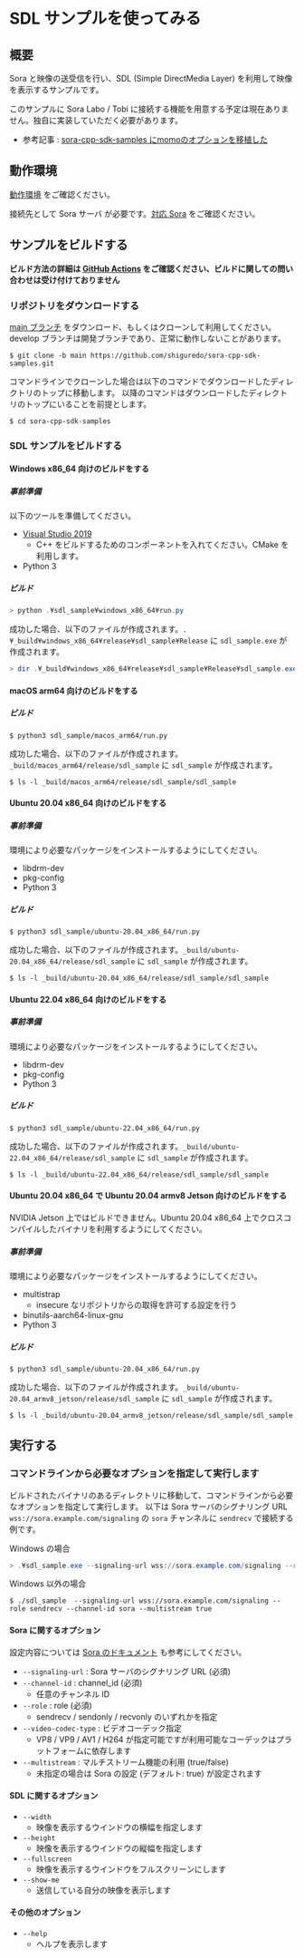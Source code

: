 # SDL サンプルを使ってみる

## 概要

Sora と映像の送受信を行い、SDL (Simple DirectMedia Layer) を利用して映像を表示するサンプルです。

このサンプルに Sora Labo / Tobi に接続する機能を用意する予定は現在ありません。独自に実装していただく必要があります。

  - 参考記事 : [sora-cpp-sdk-samples にmomoのオプションを移植した](https://zenn.dev/tetsu_koba/articles/06e11dd4870796)

## 動作環境

[動作環境](../README.md#動作環境) をご確認ください。

接続先として Sora サーバ が必要です。[対応 Sora](../README.md#対応-sora) をご確認ください。

## サンプルをビルドする

**ビルド方法の詳細は [GitHub Actions](https://github.com/shiguredo/sora-cpp-sdk-samples/blob/develop/.github/workflows/build.yml) をご確認ください、ビルドに関しての問い合わせは受け付けておりません**


### リポジトリをダウンロードする

[main ブランチ](https://github.com/shiguredo/sora-cpp-sdk-samples/tree/main) をダウンロード、もしくはクローンして利用してください。
develop ブランチは開発ブランチであり、正常に動作しないことがあります。

```shell
$ git clone -b main https://github.com/shiguredo/sora-cpp-sdk-samples.git
```

コマンドラインでクローンした場合は以下のコマンドでダウンロードしたディレクトリのトップに移動します。
以降のコマンドはダウンロードしたディレクトリのトップにいることを前提とします。

```shell
$ cd sora-cpp-sdk-samples
```

### SDL サンプルをビルドする

#### Windows x86_64 向けのビルドをする

##### 事前準備

以下のツールを準備してください。

- [Visual Studio 2019](https://visualstudio.microsoft.com/ja/downloads/)
  - C++ をビルドするためのコンポーネントを入れてください。CMake を利用します。
- Python 3 

##### ビルド

```powershell
> python .¥sdl_sample¥windows_x86_64¥run.py
```

成功した場合、以下のファイルが作成されます。`.¥_build¥windows_x86_64¥release¥sdl_sample¥Release` に `sdl_sample.exe` が作成されます。

```powershell
> dir .¥_build¥windows_x86_64¥release¥sdl_sample¥Release¥sdl_sample.exe
```

#### macOS arm64 向けのビルドをする

##### ビルド

```shell
$ python3 sdl_sample/macos_arm64/run.py
```

成功した場合、以下のファイルが作成されます。`_build/macos_arm64/release/sdl_sample` に `sdl_sample` が作成されます。

```shell
$ ls -l _build/macos_arm64/release/sdl_sample/sdl_sample
```

#### Ubuntu 20.04 x86_64 向けのビルドをする

##### 事前準備

環境により必要なパッケージをインストールするようにしてください。

- libdrm-dev
- pkg-config
- Python 3 

##### ビルド

```shell
$ python3 sdl_sample/ubuntu-20.04_x86_64/run.py
```

成功した場合、以下のファイルが作成されます。`_build/ubuntu-20.04_x86_64/release/sdl_sample` に `sdl_sample` が作成されます。

```shell
$ ls -l _build/ubuntu-20.04_x86_64/release/sdl_sample/sdl_sample
```

#### Ubuntu 22.04 x86_64 向けのビルドをする

##### 事前準備

環境により必要なパッケージをインストールするようにしてください。

- libdrm-dev
- pkg-config
- Python 3 

##### ビルド

```shell
$ python3 sdl_sample/ubuntu-22.04_x86_64/run.py
```

成功した場合、以下のファイルが作成されます。`_build/ubuntu-22.04_x86_64/release/sdl_sample` に `sdl_sample` が作成されます。

```shell
$ ls -l _build/ubuntu-22.04_x86_64/release/sdl_sample/sdl_sample
```

#### Ubuntu 20.04 x86_64 で Ubuntu 20.04 armv8 Jetson 向けのビルドをする

NVIDIA Jetson 上ではビルドできません。Ubuntu 20.04 x86_64 上でクロスコンパイルしたバイナリを利用するようにしてください。

##### 事前準備

環境により必要なパッケージをインストールするようにしてください。

- multistrap
  - insecure なリポジトリからの取得を許可する設定を行う
- binutils-aarch64-linux-gnu
- Python 3 

##### ビルド

```shell
$ python3 sdl_sample/ubuntu-20.04_x86_64/run.py
```

成功した場合、以下のファイルが作成されます。`_build/ubuntu-20.04_armv8_jetson/release/sdl_sample` に `sdl_sample` が作成されます。

```shell
$ ls -l _build/ubuntu-20.04_armv8_jetson/release/sdl_sample/sdl_sample
```


## 実行する

### コマンドラインから必要なオプションを指定して実行します

ビルドされたバイナリのあるディレクトリに移動して、コマンドラインから必要なオプションを指定して実行します。
以下は Sora サーバのシグナリング URL `wss://sora.example.com/signaling` の `sora` チャンネルに `sendrecv` で接続する例です。

Windows の場合
```powershell
> .¥sdl_sample.exe --signaling-url wss://sora.example.com/signaling --role sendrecv --channel-id sora --multistream true
```

Windows 以外の場合
```shell
$ ./sdl_sample  --signaling-url wss://sora.example.com/signaling --role sendrecv --channel-id sora --multistream true
```

#### Sora に関するオプション

設定内容については [Sora のドキュメント](https://sora-doc.shiguredo.jp/SIGNALING) も参考にしてください。

- `--signaling-url` : Sora サーバのシグナリング URL (必須)
- `--channel-id` : channel_id (必須)
    - 任意のチャンネル ID
- `--role` : role (必須)
    -  sendrecv / sendonly / recvonly のいずれかを指定
- `--video-codec-type` : ビデオコーデック指定
    - VP8 / VP9 / AV1 / H264 が指定可能ですが利用可能なコーデックはプラットフォームに依存します
- `--multistream` : マルチストリーム機能の利用 (true/false)
    - 未指定の場合は Sora の設定 (デフォルト: true) が設定されます

#### SDL に関するオプション

- `--width`
    - 映像を表示するウインドウの横幅を指定します
- `--height`
    - 映像を表示するウインドウの縦幅を指定します
- `--fullscreen`
    - 映像を表示するウインドウをフルスクリーンにします
- `--show-me`
    - 送信している自分の映像を表示します

#### その他のオプション

- `--help`
    - ヘルプを表示します
